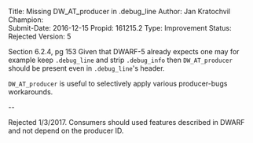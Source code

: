 Title:       Missing DW_AT_producer in .debug_line
Author:      Jan Kratochvil
Champion:    
Submit-Date: 2016-12-15
Propid:      161215.2
Type:        Improvement
Status:      Rejected
Version:     5

Section 6.2.4, pg 153
Given that DWARF-5 already expects one may for example keep `.debug_line` and strip
`.debug_info` then `DW_AT_producer` should be present even in `.debug_line`'s header.

`DW_AT_producer` is useful to selectively apply various producer-bugs workarounds.

--

Rejected 1/3/2017.
Consumers should used features described in DWARF and not depend on the producer ID.

